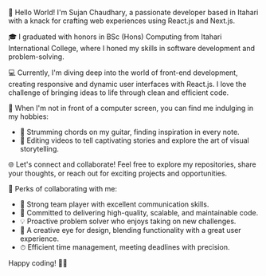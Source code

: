 👋 Hello World! I'm Sujan Chaudhary, a passionate developer based in Itahari with a knack for crafting web experiences using React.js and Next.js.

🎓 I graduated with honors in BSc (Hons) Computing from Itahari International College, where I honed my skills in software development and problem-solving.

💻 Currently, I'm diving deep into the world of front-end development, creating responsive and dynamic user interfaces with React.js. I love the challenge of bringing ideas to life through clean and efficient code.

🚀 When I'm not in front of a computer screen, you can find me indulging in my hobbies:
- 🎸 Strumming chords on my guitar, finding inspiration in every note.
- 🎥 Editing videos to tell captivating stories and explore the art of visual storytelling.

🌐 Let's connect and collaborate! Feel free to explore my repositories, share your thoughts, or reach out for exciting projects and opportunities.

🌟 Perks of collaborating with me:
- 🤝 Strong team player with excellent communication skills.
- 🚀 Committed to delivering high-quality, scalable, and maintainable code.
- 💡 Proactive problem solver who enjoys taking on new challenges.
- 🎨 A creative eye for design, blending functionality with a great user experience.
- ⏱ Efficient time management, meeting deadlines with precision.

Happy coding! 🚀✨
